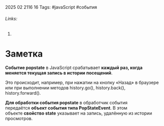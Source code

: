 2025 02 2116 16
Tags: #javaScript #события
###### Links: 
1) 
# Заметка
**Событие popstate** в JavaScript срабатывает **каждый раз, когда меняется текущая запись в истории посещений**. 

Это происходит, например, при нажатии на кнопку «Назад» в браузере или при выполнении методов history.go(), history.back(), history.forward().

**Для обработки события popstate** в обработчик события передаётся **объект события типа PopStateEvent**. В этом объекте **свойство state** указывает на запись, удалённую из истории просмотров. 